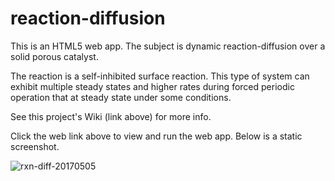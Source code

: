 # reaction-diffusion
This is an HTML5 web app. The subject is dynamic reaction-diffusion over a solid porous catalyst. 

The reaction is a self-inhibited surface reaction. This type of system can exhibit multiple steady states and higher rates during forced periodic operation that at steady state under some conditions.

See this project's Wiki (link above) for more info.

Click the web link above to view and run the web app. Below is a static screenshot.

![rxn-diff-20170505](http://reactorlab.net/graphics/github_media/rxn-diff-20170505.png)

